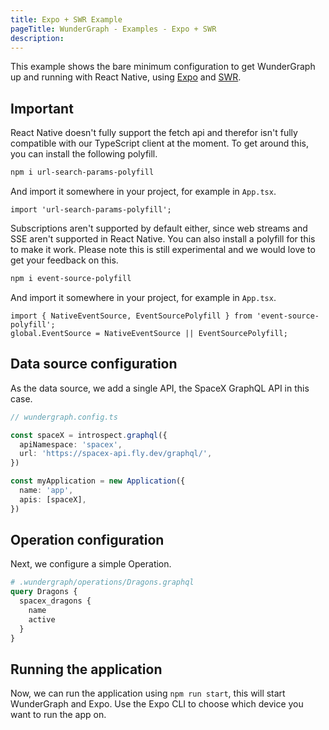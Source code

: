 ```yaml
---
title: Expo + SWR Example
pageTitle: WunderGraph - Examples - Expo + SWR
description:
---
```


This example shows the bare minimum configuration to get WunderGraph up and running with React Native, using [Expo](https://expo.io/) and [SWR](https://swr.vercel.app/).

## Important

React Native doesn't fully support the fetch api and therefor isn't fully compatible with our TypeScript client at the moment. To get around this, you can install the following polyfill.

```bash
npm i url-search-params-polyfill
```

And import it somewhere in your project, for example in `App.tsx`.

```
import 'url-search-params-polyfill';
```

Subscriptions aren't supported by default either, since web streams and SSE aren't supported in React Native. You can also install a polyfill for this to make it work. Please note this is still experimental and we would love to get your feedback on this.

```bash
npm i event-source-polyfill
```

And import it somewhere in your project, for example in `App.tsx`.

```
import { NativeEventSource, EventSourcePolyfill } from 'event-source-polyfill';
global.EventSource = NativeEventSource || EventSourcePolyfill;

```

## Data source configuration

As the data source, we add a single API, the SpaceX GraphQL API in this case.

```typescript
// wundergraph.config.ts

const spaceX = introspect.graphql({
  apiNamespace: 'spacex',
  url: 'https://spacex-api.fly.dev/graphql/',
})

const myApplication = new Application({
  name: 'app',
  apis: [spaceX],
})
```

## Operation configuration

Next, we configure a simple Operation.

```graphql
# .wundergraph/operations/Dragons.graphql
query Dragons {
  spacex_dragons {
    name
    active
  }
}
```

## Running the application

Now, we can run the application using `npm run start`, this will start WunderGraph and Expo. Use the Expo CLI to choose which device you want to run the app on.
